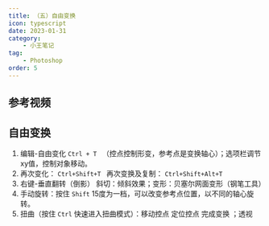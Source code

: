 ```yaml
---
title: （五）自由变换
icon: typescript
date: 2023-01-31
category:
    - 小王笔记
tag: 
    - Photoshop
order: 5
---
```


## 参考视频


## 自由变换
1. 编辑-自由变化 `Ctrl + T ` （控点控制形变，参考点是变换轴心）；选项栏调节xy值，控制对象移动。
2. 再次变化： `Ctrl+Shift+T ` 再次变换及复制： `Ctrl+Shift+Alt+T`
3. 右键-垂直翻转（倒影） 斜切：倾斜效果；变形：贝塞尔网面变形（钢笔工具）
4. 手动旋转：按住 `Shift` 15度为一档，可以改变参考点位置，以不同的轴心旋转。
5. 扭曲（按住 `Ctrl` 快速进入扭曲模式）：移动控点 定位控点 完成变换 ；透视
